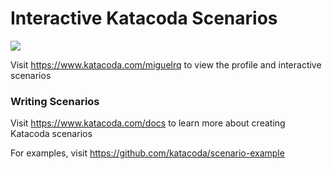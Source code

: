 # Interactive Katacoda Scenarios

[![](http://shields.katacoda.com/katacoda/miguelrq/count.svg)](https://www.katacoda.com/miguelrq "Get your profile on Katacoda.com")

Visit https://www.katacoda.com/miguelrq to view the profile and interactive scenarios

### Writing Scenarios
Visit https://www.katacoda.com/docs to learn more about creating Katacoda scenarios

For examples, visit https://github.com/katacoda/scenario-example
